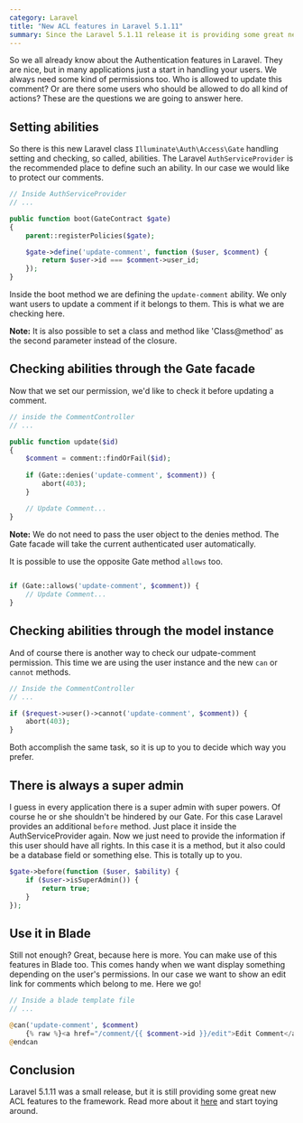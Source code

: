 ```yaml
---
category: Laravel
title: "New ACL features in Laravel 5.1.11"
summary: Since the Laravel 5.1.11 release it is providing some great new authorization features. Let's dive right in.
---
```


So we all already know about the Authentication features in Laravel. They are nice, but in many applications just a start
 in handling your users. We always need some kind of permissions too. Who is allowed to update this comment? Or
   are there some users who should be allowed to do all kind of actions? These are the questions we are going to answer 
   here.

## Setting abilities
So there is this new Laravel class `Illuminate\Auth\Access\Gate` handling setting and checking, so called, abilities.
The Laravel `AuthServiceProvider` is the recommended place to define such an ability. In our case we would like to 
protect our comments.

```php
// Inside AuthServiceProvider
// ...

public function boot(GateContract $gate)
{
    parent::registerPolicies($gate);

    $gate->define('update-comment', function ($user, $comment) {
        return $user->id === $comment->user_id;
    });
}
```

Inside the boot method we are defining the `update-comment` ability. We only want users to update a 
comment if it belongs to them. This is what we are checking here.

<div class="blognote"><strong>Note:</strong> It is also possible to set a class and method like 'Class@method' as the second
 parameter instead of
 the closure.</div>
 
## Checking abilities through the Gate facade
 
Now that we set our permission, we'd like to check it before updating a comment.
 
```php
// inside the CommentController
// ...

public function update($id)
{
    $comment = comment::findOrFail($id);
    
    if (Gate::denies('update-comment', $comment)) {
        abort(403);
    }

    // Update Comment...
}
```

<div class="blognote"><strong>Note:</strong> We do not need to pass the user object to the denies method. The Gate facade 
will take the current authenticated user automatically.</div>

It is possible to use the opposite Gate method `allows` too.

```php
 
if (Gate::allows('update-comment', $comment)) {
    // Update Comment...
}

```

## Checking abilities through the model instance
And of course there is another way to check our udpate-comment permission. This time we are using the user instance 
and the new `can` or `cannot` methods.

```php
// Inside the CommentController
// ...

if ($request->user()->cannot('update-comment', $comment)) {
    abort(403);
}

```

Both accomplish the same task, so it is up to you to decide which way you prefer.

## There is always a super admin

I guess in every application there is a super admin with super powers. Of course he or she shouldn't be hindered by our 
Gate. For this case Laravel provides an additional `before` method. Just place it inside the AuthServiceProvider again. 
Now we just need to provide the information if this user should have all rights. In this case it is a method, but it 
also could be a database field or something else. This is totally up to you.

```php
$gate->before(function ($user, $ability) {
    if ($user->isSuperAdmin()) {
        return true;
    }
});
```

## Use it in Blade
Still not enough? Great, because here is more. You can make use of this features in Blade too. This comes handy when we 
want display something depending on the user's permissions. In our case we want to show an edit link for comments which 
belong to me. Here we go!

```php
// Inside a blade template file
// ...

@can('update-comment', $comment)
    {% raw %}<a href="/comment/{{ $comment->id }}/edit">Edit Comment</a>{% endraw %} 
@endcan
```

## Conclusion
Laravel 5.1.11 was a small release, but it is still providing some great new ACL features to the framework. Read more 
about it [here](http://laravel.com/docs/5.1/authorization) and start toying around.



    